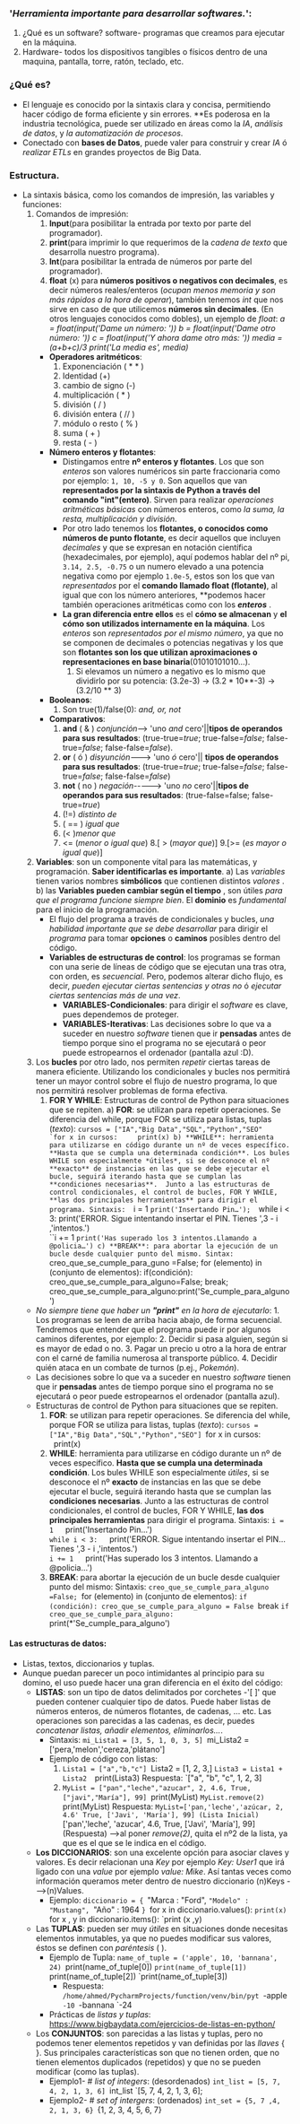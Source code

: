 ### '*Herramienta importante para desarrollar softwares.*':
1. ¿Qué es un software? software- programas que creamos  para ejecutar en la máquina.
2. Hardware- todos los dispositivos tangibles o físicos dentro de una maquina, pantalla, torre, ratón, teclado, etc.
### ¿Qué es?
* El lenguaje es conocido por la sintaxis clara y concisa, permitiendo hacer código de forma eficiente y sin errores. **Es poderosa en la industria tecnológica, puede ser utilizado en áreas como la *IA*, *análisis de datos*, y *la automatización de procesos*.
* Conectado con **bases de Datos**, puede valer para construir y crear *IA* ó *realizar ETLs* en grandes proyectos de Big Data.
### Estructura. 
* La sintaxis básica, como los comandos de impresión, las variables y funciones:
	1.  Comandos de impresión:
		1. **Input**(para posibilitar la entrada por texto por parte del programador).
		2. **print**(para imprimir lo que requerimos de la *cadena de texto* que desarrolla nuestro programa).
		3. **Int**(para posibilitar la entrada de números por parte del programador).
		4. **float** (x) para **números positivos o negativos con decimales**, es decir números reales/enteros (*ocupan menos memoria y son más rápidos a la hora de operar*),  también tenemos *int* que nos sirve en caso de que utilicemos **números sin decimales**. (En otros lenguajes conocidos como dobles), un ejemplo de *float*:
			*a = float(input('Dame un número: '))
			b = float(input('Dame otro número: '))
			c = float(input('Y ahora dame otro más: '))
			media = (a+b+c)/3
			print('La media es', media)* 
		* **Operadores aritméticos**:
			1. Exponenciación ( * * )
			2. Identidad (+)
			3. cambio de signo (-)
			4. multiplicación ( * )
			5. división ( / )
			6. división entera ( // )
			7. módulo o resto ( % )
			8. suma ( + )
			9. resta ( - )
		* **Número enteros y flotantes**: 
			* Distingamos entre **nº enteros y flotantes**. Los que son *enteros* son valores numéricos sin parte fraccionaria como por ejemplo: `1, 10, -5 y 0`. Son aquellos que van **representados por la sintaxis de Python a través del comando "int"(entero)**. Sirven para realizar *operaciones aritméticas básicas* con números enteros, como *la suma, la resta, multiplicación y división*. 
			* Por otro lado tenemos los **flotantes, o conocidos como números de punto flotante**, es decir aquellos que incluyen *decimales* y  que se expresan en notación científica (hexadecimales, por ejemplo), aquí podemos hablar del nº pi, `3.14, 2.5, -0.75` o un numero elevado a una potencia negativa como por ejemplo `1.0e-5`, estos son los que van *representados* por el **comando llamado float (flotante)**, al igual que con los número anteriores, **podemos hacer también operaciones aritméticas como con los ***enteros*** . 
			* **La gran diferencia entre ellos** es el **cómo se almacenan** y **el cómo son utilizados internamente en la máquina**. Los *enteros* son *representados por el mismo número*, ya que no se componen de decimales o potencias negativas y los que son **flotantes son los que utilizan aproximaciones o representaciones en base binaria**(01010101010...). 
				1. Si elevamos un número a negativo es lo mismo que dividirlo por su potencia: (3.2e-3) -> (3.2 * 10**-3) -> (3.2/10 ** 3) 
		*  **Booleanos**:
			1. Son true(1)/false(0): *and, or, not*
		* **Comparativos**:
			1. **and** ( & ) *conjunción*--> 'uno *and* cero'||**tipos de operandos para sus resultados**: (true-true=*true*; true-false=*false*; false-true=*false*; false-false=*false*).
			2. **or** ( ó ) *disyunción*---> 'uno *ó* cero'|| **tipos de operandos para sus resultados**: (true-true=*true*; true-false=*false*; false-true=*false*; false-false=*false*)
			3. **not** ( no ) *negación*-----> 'uno *no* cero'||**tipos de operandos para sus resultados**: (true-false=false; false-true=*true*)
			4. (!=) *distinto de*
			5. ( == ) *igual que*
			6. (< )*menor que*
			7. <= (*menor o igual que*)
			8.[ > (*mayor que*)]
			9.[>= (*es mayor o igual que*)]
	2. **Variables**: son un componente vital para las matemáticas, y programación. **Saber identificarlas es importante**. 
			a) Las *variables* tienen varios nombres **simbólicos** que contienen distintos *valores* .
			b) las  **Variables pueden cambiar según el tiempo** , son útiles *para que el programa funcione siempre bien*. El **dominio** es *fundamental* para el inicio de la programación.
		* El flujo del programa a través de condicionales y bucles, *una habilidad importante que se debe desarrollar* para dirigir el *programa* para tomar  **opciones** o **caminos** posibles dentro del código.
		* **Variables de estructuras de control**: los programas se forman con una serie de líneas de código que se ejecutan una tras otra, con orden, es *secuencial*. Pero, podemos alterar dicho flujo, es decir, *pueden ejecutar ciertas sentencias y otras no* ó *ejecutar ciertas sentencias más de una vez*.
			* **VARIABLES-Condicionales**: para dirigir el *software* es clave, pues dependemos de proteger.
			* **VARIABLES-Iterativas**: Las decisiones sobre lo que va a suceder en nuestro *software* tienen que ir **pensadas** antes de tiempo porque sino el programa no se ejecutará o peor puede estropearnos el ordenador (pantalla azul :D).
	3. Los **bucles** por otro lado, nos permiten *repetir* ciertas tareas de manera eficiente.  Utilizando los condicionales y bucles nos permitirá tener un mayor control sobre el flujo de nuestro programa, lo que nos permitirá resolver problemas de forma efectiva. 
		1) **FOR Y WHILE**: Estructuras de control de Python para situaciones que se repiten.
				a) **FOR**: se utilizan para repetir operaciones. Se diferencia del while, porque FOR se utiliza para listas, tuplas (*texto*):
					``cursos = ["IA","Big Data","SQL","Python","SEO" 
					`for x in cursos:     print(x)
				b) **WHILE**: herramienta para utilizarse en código durante un nº de veces específico. **Hasta que se cumpla una determinada condición**. Los bules WHILE son especialmente *útiles*, si se desconoce el nº **exacto** de instancias en las que se debe ejecutar el bucle, seguirá iterando hasta que se cumplan las  **condiciones necesarias**.  Junto a las estructuras de control condicionales, el control de bucles, FOR Y WHILE, **las dos principales herramientas** para dirigir el programa.
					Sintaxis: 
					``i = 1 
					``print('Insertando Pin…'); 
					``while i < 3:  print('ERROR. Sigue intentando insertar el PIN. Tienes ',3 - i ,'intentos.')  
					``i += 1
					`print('Has superado los 3 intentos.Llamando a @policia…')
				c) **BREAK**: para abortar la ejecución de un bucle desde cualquier punto del mismo.
					Sintax: `creo_que_se_cumple_para_guno =False; for (elemento) in (conjunto de elementos): if(condición): creo_que_se_cumple_para_alguno=False; break;  creo_que_se_cumple_para_alguno:print('Se_cumple_para_alguno')
	* *No siempre tiene que haber un **"print"** en la hora de ejecutarlo*:
				1. Los programas se leen de arriba hacia abajo, de forma secuencial. Tendremos que entender que el programa puede ir por algunos caminos diferentes, por ejemplo:
				2. Decidir si pasa alguien, según si es mayor de edad o no.
				3. Pagar un precio u otro a la hora de entrar con el carné de familia numerosa al transporte público.
				4. Decidir quién ataca en un combate de turnos (p.ej., *Pokemón*).
	* Las decisiones sobre lo que va a suceder en nuestro *software* tienen que ir **pensadas** antes de tiempo porque sino el programa no se ejecutará o peor puede estropearnos el ordenador (pantalla azul).
	* Estructuras de control de Python para situaciones que se repiten.
		1. **FOR**: se utilizan para repetir operaciones. Se diferencia del while, porque FOR se utiliza para listas, tuplas (*texto*):
					`cursos = ["IA","Big Data","SQL","Python","SEO"]
					`for x in cursos:     print(x)
		2. **WHILE**: herramienta para utilizarse en código durante un nº de veces específico. **Hasta que se cumpla una determinada condición**. Los bules WHILE son especialmente *útiles*, si se desconoce el nº **exacto** de instancias en las que se debe ejecutar el bucle, seguirá iterando hasta que se cumplan las  **condiciones necesarias**.  Junto a las estructuras de control condicionales, el control de bucles, FOR Y WHILE, **las dos principales herramientas** para dirigir el programa.
				Sintaxis: 
					`i = 1  
					`print('Insertando Pin…')  
					`while i < 3:  
					 `print('ERROR. Sigue intentando insertar el PIN… Tienes ',3 - i ,'intentos.')  
					`i += 1  
					`print('Has superado los 3 intentos. Llamando a @policia…')
		3. **BREAK**: para abortar la ejecución de un bucle desde cualquier punto del mismo: Sintaxis:
			`creo_que_se_cumple_para_alguno =False;
			`for (elemento) in (conjunto de elementos): 
			`if (condición): creo_que_se_cumple_para_alguno = False
			 `break
			 `if creo_que_se_cumple_para_alguno:
			 `print(*'Se_cumple_para_alguno')
#### Las estructuras de datos:
* Listas, textos, diccionarios y tuplas. 
* Aunque puedan parecer un poco intimidantes al principio para su domino, el uso puede hacer una gran diferencia en el éxito del código:
	* **LISTAS**: son un tipo de datos delimitados por corchetes -'[ ]' que pueden contener cualquier tipo de datos. Puede haber listas de números enteros, de números flotantes, de cadenas, … etc. Las operaciones son parecidas a las cadenas, es decir, puedes *concatenar listas, añadir elementos, eliminarlos...*.
		* Sintaxis: 
			`mi_Lista1 = [3, 5, 1, 0, 3, 5]
			`mi_Lista2 = ['pera,'melon','cereza,'plátano']
		* Ejemplo de código con listas:
			1. `Lista1 = ["a","b,"c"]
				`Lista2 = [1, 2, 3,]
				`Lista3 = Lista1 + Lista2 
				`print(Lista3) 
				Respuesta: `["a", "b", "c", 1, 2, 3]
			2. `MyList = ["pan","leche","azucar", 2, 4.6, True, ["javi","María"], 99]
				`print(MyList)
				`MyList.remove(2)
				`print(MyList)
				Respuesta: 
					`MyList=['pan,'leche','azúcar, 2, 4.6' True, ['Javi', 'María'], 99] (Lista Inicial)
					`['pan','leche', 'azucar', 4.6, True, ['Javi', 'María'], 99] (Respuesta)
				-->al poner *remove(2)*, quita el nº2 de la lista, ya que es el que se le indica en el código.
	* **Los DICCIONARIOS**: son una excelente opción para asociar claves y valores. Es decir relacionan una *Key* por ejemplo *Key: User1* que irá ligado con una *value* por ejemplo *value: Mike*. Así tantas veces como información queramos meter dentro de nuestro diccionario (n)Keys --->(n)Values.
		* Ejemplo:
			`diccionario = {
				`"Marca : "Ford",
				`"Modelo" : "Mustang",
				 `"Año" : 1964
				 `}
				 `for x in diccionario.values():
				 `print(x)
				 `for x , y in diccionario.items():
					 `print (x ,y)
	* Las **TUPLAS**: pueden ser muy *útiles* en situaciones donde necesitas elementos inmutables, ya que no puedes modificar sus valores, éstos se definen con *paréntesis* ( ).
		* Ejemplo de Tupla:
			`name_of_tuple = ('apple', 10, 'bannana', 24)
			`print(name_of_tuple[0])
			`print(name_of_tuple[1])
			`print(name_of_tuple[2])
			`print(name_of_tuple[3])
			* Respuesta: `/home/ahmed/PycharmProjects/function/venv/bin/pyt
				`-apple
				`-10
				`-bannana
				`-24
		* Prácticas de *listas y tuplas*: https://www.bigbaydata.com/ejercicios-de-listas-en-python/ 
	* Los **CONJUNTOS**: son parecidas a las listas y tuplas, pero no podemos tener elementos repetidos y van definidas por las *llaves* { }. Sus principales características son que no tienen orden, que no tienen elementos duplicados (repetidos) y que no se pueden modificar (como las tuplas). 
		* Ejemplo1- # *list of integers*: (desordenados)
			`int_list = [5, 7, 4, 2, 1, 3, 6]
			`int_list 
			`[5, 7, 4, 2, 1, 3, 6];
		* Ejemplo2- # *set of intergers*: (ordenados)
			`int_set = {5, 7 ,4, 2, 1, 3, 6}
			`{1, 2, 3, 4, 5, 6, 7}